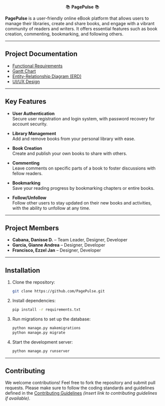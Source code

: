 <p align="center">
  📚 <strong>PagePulse</strong> 📚
</p>

**PagePulse** is a user-friendly online eBook platform that allows users to manage their libraries, create and share books, and engage with a vibrant community of readers and writers. It offers essential features such as book creation, commenting, bookmarking, and following others.

---

## Project Documentation

- [Functional Requirements](https://docs.google.com/document/d/1kCOF8eaMmoPbc_Flg5Wyz1586ZgGdN8v/edit?usp=drive_link&ouid=106838395546630797936&rtpof=true&sd=true)
- [Gantt Chart](https://cebuinstituteoftechnology-my.sharepoint.com/:x:/r/personal/danisse_cabana_cit_edu/_layouts/15/Doc.aspx?sourcedoc=%7B24263AC0-B7D5-42D5-BA7F-000ED30C46B8%7D&file=Gantt%20Chart.xlsx&fromShare=true&action=default&mobileredirect=true)
- [Entity-Relationship Diagram (ERD)](https://lucid.app/lucidchart/9a68a5e4-805f-4e29-aa13-aa46d94d94ab/edit?viewport_loc=-383%2C-595%2C2994%2C1477%2C0_0&invitationId=inv_e5f0e3f7-03e3-4882-8cbc-7e4e31f5d868)
- [UI/UX Design](https://www.figma.com/design/YhCYsIirxaR18FPDfc6e0b/eBook-System-UI%2FUX?node-id=0-1&t=dYsUffctSePePzPq-1)

---

## Key Features

- **User Authentication**  
  Secure user registration and login system, with password recovery for account security.

- **Library Management**  
  Add and remove books from your personal library with ease.

- **Book Creation**  
  Create and publish your own books to share with others.

- **Commenting**  
  Leave comments on specific parts of a book to foster discussions with fellow readers.

- **Bookmarking**  
  Save your reading progress by bookmarking chapters or entire books.

- **Follow/Unfollow**  
  Follow other users to stay updated on their new books and activities, with the ability to unfollow at any time.

---

## Project Members

- **Cabana, Danisse D.** – Team Leader, Designer, Developer
- **Garcia, Gianne Andrea** – Designer, Developer
- **Francisco, Ezzel Jan** – Designer, Developer

---

## Installation

1. Clone the repository:

    ```bash
    git clone https://github.com/PagePulse.git
    ```

2. Install dependencies:

    ```bash
    pip install -r requirements.txt
    ```

3. Run migrations to set up the database:

    ```bash
    python manage.py makemigrations
    python manage.py migrate
    ```

4. Start the development server:

    ```bash
    python manage.py runserver
    ```

---

## Contributing

We welcome contributions! Feel free to fork the repository and submit pull requests. Please make sure to follow the coding standards and guidelines defined in the [Contributing Guidelines](#) *(insert link to contributing guidelines if available)*.
